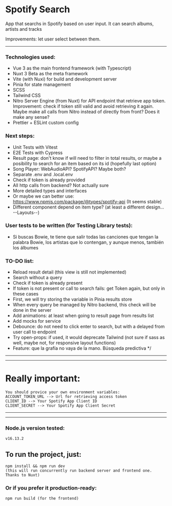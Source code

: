 # Spotify Search

App that searchs in Spotify based on user input.
It can search albums, artists and tracks

Improvements: let user select between them.

---
### Technologies used:
- Vue 3 as the main frontend framework (with Typescript)
- Nuxt 3 Beta as the meta framework
- Vite (with Nuxi) for build and development server
- Pinia for state management
- SCSS
- Tailwind CSS
- Nitro Server Engine (from Nuxt) for API endpoint that retrieve app token. Improvement: check if token still valid and avoid retrieving it again. Maybe make all calls from Nitro instead of directly from front? Does it make any sense?
- Prettier + ESLint custom config

### Next steps:
- Unit Tests with Vitest
- E2E Tests with Cypress
- Result page: don't know if will need to filter in total results, or maybe a posibility to search for an item based on its id (hopefully last option)
- Song Player: WebAudioAPI? SpotifyAPI? Maybe both?
- Separate .env and .local.env
- Check if token is already provided
- All http calls from backend? Not actually sure
- More detailed types and interfaces
- Or maybe we can better use: https://www.npmjs.com/package/@types/spotify-api (It seems stable)
- Different component depend on item type? (at least a different design... --Layouts--)

### User tests to be written (for Testing Library tests):
  - Si buscas Bowie, te tiene que salir todas las canciones que tengan la palabra Bowie, los artistas que lo contengan, y aunque menos, también los álbumes


### TO-DO list:
  - Reload result detail (this view is still not implemented)
  - Search without a query
  - Check if token is already present
  - If token is not present or call to search fails: get Token again, but only in these cases
  - First, we will try storing the variable in Pinia results store
  - When every query be managed by Nitro backend, this check will be done in the server
  - Add animations: at least when going to result page from results list
  - Add mocks for service
  - Debounce: do not need to click enter to search, but with a delayed from user call to endpoint
  - Try open-props: if used, it would deprecate Tailwind (not sure if sass as well, maybe not, for responsive layout functions)
  - Feature: que la grafía no vaya de la mano. Búsqueda predictiva
*/
---
---
# Really important:
```
You should provice your own environment variables:
ACCOUNT_TOKEN_URL --> Url for retrieving access token
CLIENT_ID --> Your Spotify App Client ID
CLIENT_SECRET --> Your Spotify App Client Secret
```
---
---
### Node.js version tested:
```
v16.13.2
```

## To run the project, just:
```
npm install && npm run dev
(this will run concurrently run backend server and frontend one. Thanks to Nuxt)
```

### Or if you prefer it production-ready:
```
npm run build (for the frontend)
```
